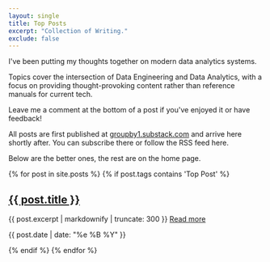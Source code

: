 ```yaml
---
layout: single
title: Top Posts
excerpt: "Collection of Writing."
exclude: false
---
```


I've been putting my thoughts together on modern data analytics systems. 

Topics cover the intersection of Data Engineering and Data Analytics, with a focus on providing thought-provoking content rather than reference manuals for current tech.

Leave me a comment at the bottom of a post if you've enjoyed it or have feedback!

All posts are first published at [groupby1.substack.com](https://groupby1.substack.com/) and arrive here shortly after. You can subscribe there or follow the RSS feed here.

Below are the better ones, the rest are on the home page.

{% for post in site.posts %}
{% if post.tags contains 'Top Post' %}
  
  
<h2 class="archive-item-title" itemprop="headline">
    <a href="{{ post.url | relative_url }}" rel="permalink">{{ post.title }}</a>
</h2>
<p class="archive-item-excerpt" itemprop="description">{{ post.excerpt | markdownify |  truncate: 300 }} <a href="{{ post.url | relative_url }}" rel="permalink">Read more</a> </p>
<p class="archive-item-date"> <time datetime="{{ page.date | date_to_xmlschema }}">{{ post.date | date: "%e %B %Y" }}</time></p> 
  

{% endif %}
{% endfor %}